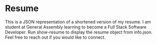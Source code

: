 # Resume

This is a JSON representation of a shortened version of my resume. I am student at General Assembly learning to become a Full Stack Software Developer. Run show-resume to display the resume object from info.json. Feel free to reach out if you would like to connect.